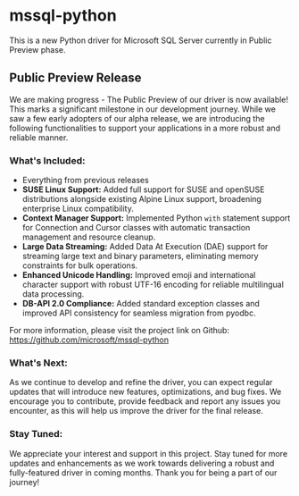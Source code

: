 # mssql-python

This is a new Python driver for Microsoft SQL Server currently in Public Preview phase.

## Public Preview Release

We are making progress - The Public Preview of our driver is now available! This marks a significant milestone in our development journey. While we saw a few early adopters of our alpha release, we are introducing the following functionalities to support your applications in a more robust and reliable manner.

### What's Included:

- Everything from previous releases
- **SUSE Linux Support:** Added full support for SUSE and openSUSE distributions alongside existing Alpine Linux support, broadening enterprise Linux compatibility.
- **Context Manager Support:** Implemented Python `with` statement support for Connection and Cursor classes with automatic transaction management and resource cleanup.
- **Large Data Streaming:** Added Data At Execution (DAE) support for streaming large text and binary parameters, eliminating memory constraints for bulk operations.
- **Enhanced Unicode Handling:** Improved emoji and international character support with robust UTF-16 encoding for reliable multilingual data processing.
- **DB-API 2.0 Compliance:** Added standard exception classes and improved API consistency for seamless migration from pyodbc.

For more information, please visit the project link on Github: https://github.com/microsoft/mssql-python

### What's Next:

As we continue to develop and refine the driver, you can expect regular updates that will introduce new features, optimizations, and bug fixes. We encourage you to contribute, provide feedback and report any issues you encounter, as this will help us improve the driver for the final release.

### Stay Tuned:

We appreciate your interest and support in this project. Stay tuned for more updates and enhancements as we work towards delivering a robust and fully-featured driver in coming months.
Thank you for being a part of our journey!